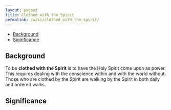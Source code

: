 ```yaml
---
layout: pagev2
title: Clothed with the Spirit
permalink: /wiki/clothed_with_the_spirit/
---
```

- [Background](#background)
- [Significance](#significance)

## Background

To be **clothed with the Spirit** is to have the Holy Spirit come upon as power. This requires dealing with the conscience within and with the world without. Those who are clothed by the Spirit are walking by the Spirit in both daily and ordered walks.

## Significance
